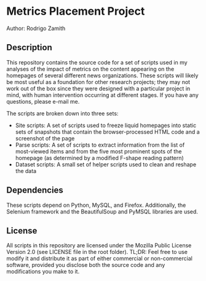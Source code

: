 Metrics Placement Project
====================
Author: Rodrigo Zamith

Description
-----
This repository contains the source code for a set of scripts used in my analyses of the impact of metrics on the content appearing on the homepages of several different news organizations. These scripts will likely be most useful as a foundation for other research projects; they may not work out of the box since they were designed with a particular project in mind, with human intervention occurring at different stages. If you have any questions, please e-mail me.

The scripts are broken down into three sets:

* Site scripts: A set of scripts used to freeze liquid homepages into static sets of snapshots that contain the browser-processed HTML code and a screenshot of the page
* Parse scripts: A set of scripts to extract information from the list of most-viewed items and from the five most prominent spots of the homepage (as determined by a modified F-shape reading pattern)
* Dataset scripts: A small set of helper scripts used to clean and reshape the data

Dependencies
-----
These scripts depend on Python, MySQL, and Firefox. Additionally, the Selenium framework and the BeautifulSoup and PyMSQL libraries are used.

License
-----
All scripts in this repository are licensed under the Mozilla Public License Version 2.0 (see LICENSE file in the root folder). TL;DR: Feel free to use modify it and distribute it as part of either commercial or non-commercial software, provided you disclose both the source code and any modifications you make to it.